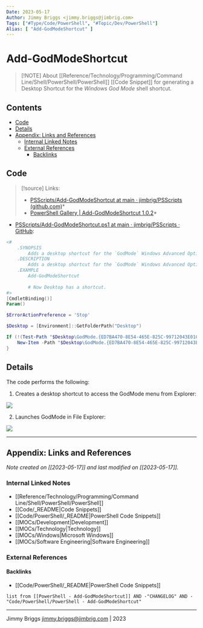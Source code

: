 ```yaml
---
Date: 2023-05-17
Author: Jimmy Briggs <jimmy.briggs@jimbrig.com>
Tags: ["#Type/Code/PowerShell", "#Topic/Dev/PowerShell"]
Alias: [ "Add-GodModeShortcut" ]
---
```


# Add-GodModeShortcut

> [!NOTE] About
> [[Reference/Technology/Programming/Command Line/Shell/PowerShell/PowerShell]] [[Code Snippet]] for generating a Desktop Shortcut for the *Windows God Mode* shell shortcut.

## Contents

- [Code](#code)
- [Details](#details)
- [Appendix: Links and References](#appendix-links-and-references)
	- [Internal Linked Notes](#internal-linked-notes)
	- [External References](#external-references)
		- [Backlinks](#backlinks)


## Code

> [!source] Links:
> - [PSScripts/Add-GodModeShortcut at main · jimbrig/PSScripts (github.com)](https://github.com/jimbrig/PSScripts/tree/main/Add-GodModeShortcut)*
> - [PowerShell Gallery | Add-GodModeShortcut 1.0.2](https://www.powershellgallery.com/packages/Add-GodModeShortcut/1.0.2)*

- [PSScripts/Add-GodModeShortcut.ps1 at main · jimbrig/PSScripts · GitHub](https://github.com/jimbrig/PSScripts/blob/main/Add-GodModeShortcut/Add-GodModeShortcut.ps1):

```powershell
<# 
    .SYNOPSIS
        Adds a desktop shortcut for the `GodMode` Windows Advanced Options.
    .DESCRIPTION
        Adds a desktop shortcut for the `GodMode` Windows Advanced Options.
    .EXAMPLE
        Add-GodModeShortcut
        
        # Now Desktop has a shortcut.
#>
[CmdletBinding()]
Param()

$ErrorActionPreference = 'Stop'

$Desktop = [Environment]::GetFolderPath("Desktop")

If (!(Test-Path "$Desktop\GodMode.{ED7BA470-8E54-465E-825C-99712043E01C}")) { 
    New-Item -Path "$Desktop\GodMode.{ED7BA470-8E54-465E-825C-99712043E01C}" -ItemType Directory | Out-Null
}
```

## Details

The code performs the following:

1. Creates a desktop shortcut to access the GodMode menu from Explorer:

![](https://i.imgur.com/f6CRvtN.png)

2. Launches GodMode in File Explorer:

![](https://i.imgur.com/TKtC6XS.png)


***

## Appendix: Links and References

*Note created on [[2023-05-17]] and last modified on [[2023-05-17]].*

### Internal Linked Notes

- [[Reference/Technology/Programming/Command Line/Shell/PowerShell/PowerShell]]
- [[Code/_README|Code Snippets]]
- [[Code/PowerShell/_README|PowerShell Code Snippets]]
- [[MOCs/Development|Development]]
- [[MOCs/Technology|Technology]]
- [[MOCs/Windows|Microsoft Windows]]
- [[MOCs/Software Engineering|Software Engineering]]

### External References

#### Backlinks

- [[Code/PowerShell/_README|PowerShell Code Snippets]]

```dataview
list from [[PowerShell - Add-GodModeShortcut]] AND -"CHANGELOG" AND -"Code/PowerShell/PowerShell - Add-GodModeShortcut"
```


***

Jimmy Briggs <jimmy.briggs@jimbrig.com> | 2023

